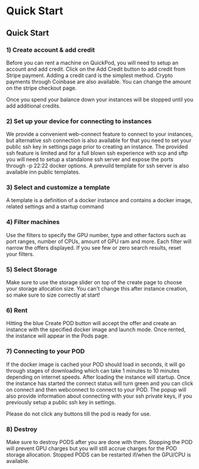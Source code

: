 # Quick Start

## Quick Start

### 1) Create account & add credit <a href="#id-1-create-account" id="id-1-create-account"></a>

Before you can rent a machine on QuickPod, you will need to setup an account and add credit. Click on the Add Credit button to add credit from Stripe payment. Adding a credit card is the simplest method. Crypto payments through Coinbase are also available. You can change the amount on the stripe checkout page.

Once you spend your balance down your instances will be stopped until you add additional credits.

### 2) Set up your device for connecting to instances <a href="#id-2-set-up-your-device-for-connecting-to-instances" id="id-2-set-up-your-device-for-connecting-to-instances"></a>

We provide a convenient web-connect feature to connect to your instances, but alternative ssh connection is also available for that you need to set your public ssh key in settings page prior to creating an instance. The provided ssh feature is limited and for a full blown ssh experience with scp and sftp you will need to setup a standalone ssh server and expose the ports through -p 22:22 docker options. A prevuild template for ssh server is also available inn public templates.

### 3) Select and customize a template <a href="#id-3-select-and-customize-a-template" id="id-3-select-and-customize-a-template"></a>

A template is a definition of a docker instance and contains a docker image, related settings and a startup command

### 4) Filter machines <a href="#id-4-filter-machines" id="id-4-filter-machines"></a>

Use the filters to specify the GPU number, type and other factors such as port ranges, number of CPUs, amount of GPU ram and more. Each filter will narrow the offers displayed. If you see few or zero search results, reset your filters.

### 5) Select Storage <a href="#id-5-select-storage" id="id-5-select-storage"></a>

Make sure to use the storage slider on top of the create page to choose your storage allocation size. You can't change this after instance creation, so make sure to size correctly at start!

### 6) Rent <a href="#id-6-rent" id="id-6-rent"></a>

Hitting the blue Create POD button will accept the offer and create an instance with the specified docker image and launch mode. Once rented, the instance will appear in the Pods page.

### 7) Connecting to your POD <a href="#id-7-enjoy" id="id-7-enjoy"></a>

If the docker image is cached your POD should load in seconds, it will go through stages of downloading which can take 1 minutes to 10 minutes depending on internet speeds. After loading the instance will startup. Once the instance has started the connect status will turn green and you can click on connect and then webconnect to connect to your POD. The popup will also provide information about connecting with your ssh private keys, if you previously setup a public ssh key in settings.

Please do not click any buttons till the pod is ready for use.

### 8) Destroy <a href="#id-8-destroy" id="id-8-destroy"></a>

Make sure to destroy PODS after you are done with them. Stopping the POD will prevent GPU charges but you will still accrue charges for the POD storage allocation. Stopped PODS can be restarted if/when the GPU/CPU is available.
